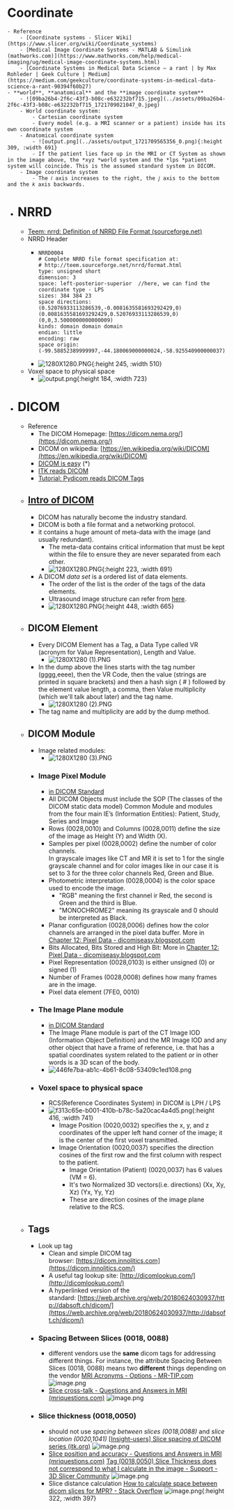 # Coordinate
	- Reference
		- [Coordinate systems - Slicer Wiki](https://www.slicer.org/wiki/Coordinate_systems)
		- [Medical Image Coordinate Systems - MATLAB & Simulink (mathworks.com)](https://www.mathworks.com/help/medical-imaging/ug/medical-image-coordinate-systems.html)
		- [Coordinate Systems in Medical Data Science — a rant | by Max Rohleder | Geek Culture | Medium](https://medium.com/geekculture/coordinate-systems-in-medical-data-science-a-rant-90394f60b27)
	- **world**, **anatomical** and the **image coordinate system**
		- ![09ba26b4-2f6c-43f3-b08c-e632232bf715.jpeg](../assets/09ba26b4-2f6c-43f3-b08c-e632232bf715_1721709021047_0.jpeg)
		- World coordinate system:
			- Cartesian coordinate system
			- Every model (e.g. a MRI scanner or a patient) inside has its own coordinate system
		- Anatomical coordinate system
			- ![output.png](../assets/output_1721709565356_0.png){:height 309, :width 691}
			- If the patient lies face up in the MRI or CT System as shown in the image above, the *xyz *world system and the *lps *patient system will coincide. This is the assumed standard system in DICOM.
		- Image coordinate system
			- The 𝑖 axis increases to the right, the 𝑗 axis to the bottom and the 𝑘 axis backwards.
- # NRRD
	- [Teem: nrrd: Definition of NRRD File Format (sourceforge.net)](https://teem.sourceforge.net/nrrd/format.html#space)
	- NRRD Header
		- ```
		  NRRD0004
		  # Complete NRRD file format specification at:
		  # http://teem.sourceforge.net/nrrd/format.html
		  type: unsigned short
		  dimension: 3
		  space: left-posterior-superior  //here, we can find the coordinate type - LPS
		  sizes: 384 384 23
		  space directions: (0.52076933113286539,-0.0081635581693292429,0) (0.0081635581693292429,0.52076933113286539,0) (0,0,3.5000000000000009)
		  kinds: domain domain domain
		  endian: little
		  encoding: raw
		  space origin: (-99.58852389999997,-44.180069000000024,-58.925540900000037)
		  ```
		- ![1280X1280.PNG](../assets/1280X1280_1721709862812_0.PNG){:height 245, :width 510}
	- Voxel space to physical space
		- ![output.png](../assets/output_1721709834880_0.png){:height 184, :width 723}
- # DICOM
	- Reference
		- The DICOM Homepage: [https://dicom.nema.org/](https://dicom.nema.org/)
		- DICOM on wikipedia: [https://en.wikipedia.org/wiki/DICOM](https://en.wikipedia.org/wiki/DICOM)
		- [DICOM is easy](http://dicomiseasy.blogspot.com/) (*)
		- [ITK reads DICOM](https://examples.itk.org/src/io/gdcm/readdicomseriesandwrite3dimage/documentation)
		- [Tutorial: Pydicom reads DICOM Tags](https://towardsdatascience.com/understanding-dicoms-835cd2e57d0b)
	- ## [Intro of DICOM](https://theaisummer.com/medical-image-coordinates/#introduction-to-dicom-for-machine-learning-engineers)
		- DICOM has naturally become the industry standard.
		- DICOM is both a file format and a networking protocol.
		- it contains a huge amount of meta-data with the image (and usually redundant).
			- The meta-data contains critical information that must be kept within the file to ensure they are never separated from each other.
			- ![1280X1280.PNG](../assets/1280X1280_1721710021377_0.PNG){:height 223, :width 691}
		- A DICOM *data set* is a ordered list of data elements.
			- The order of the list is the order of the tags of the data elements.
			- Ultrasound image structure can refer from [here](https://dicom.innolitics.com/ciods/us-image).
			- ![1280X1280.PNG](../assets/1280X1280_1721709935972_0.PNG){:height 448, :width 665}
	- ## DICOM Element
		- Every DICOM Element has a Tag, a Data Type called VR (acronym for Value Representation), Length and Value.
			- ![1280X1280 (1).PNG](../assets/1280X1280_(1)_1721710110910_0.PNG)
		- In the dump above the lines starts with the tag number (gggg,eeee), then the VR Code, then the value (strings are printed in square brackets) and then a hash sign ( # ) followed by the element value length, a comma, then Value multiplicity (which we'll talk about later) and the tag name.
			- ![1280X1280 (2).PNG](../assets/1280X1280_(2)_1721710124311_0.PNG)
		- The tag name and multiplicity are add by the dump method.
	- ## DICOM Module
		- Image related modules:
			- ![1280X1280 (3).PNG](../assets/1280X1280_(3)_1721710169439_0.PNG)
		- ### Image Pixel Module
			- [in DICOM Standard](https://dicom.nema.org/medical/Dicom/2017c/output/chtml/part03/sect_C.7.6.3.html)
			- All DICOM Objects must include the SOP (The classes of the DICOM static data model) Common Module and modules from the four main IE’s (Information Entities): Patient, Study, Series and Image
			- Rows (0028,0010) and Columns (0028,0011) define the size of the image as Height (Y) and Width (X).
			- Samples per pixel (0028,0002) define the number of color channels.  
			  In grayscale images like CT and MR it is set to 1 for the single grayscale channel and for color images like in our case it is set to 3 for the three color channels Red, Green and Blue.
			- Photometric interpretation (0028,0004)  is the color space used to encode the image.
				- "RGB" meaning the first channel ir Red, the second is Green and the third is Blue.
				- "MONOCHROME2" meaning its grayscale and 0 should be interpreted as Black.
			- Planar configuration (0028,0006) defines how the color channels are arranged in the pixel data buffer. More in [Chapter 12: Pixel Data - dicomiseasy.blogspot.com](http://dicomiseasy.blogspot.com/2012/08/chapter-12-pixel-data.html)
			- Bits Allocated, Bits Stored and High Bit: More in [Chapter 12: Pixel Data - dicomiseasy.blogspot.com](http://dicomiseasy.blogspot.com/2012/08/chapter-12-pixel-data.html)
			- Pixel Representation (0028,0103) is either unsigned (0) or signed (1)
			- Number of Frames (0028,0008) defines how many frames are in the image.
			- Pixel data element (7FE0, 0010)
		- ### The Image Plane module
			- [in DICOM Standard](https://dicom.nema.org/medical/Dicom/2016b/output/chtml/part03/sect_C.7.6.2.html)
			- The Image Plane module is part of the CT Image IOD (Information Object Definition) and the MR Image IOD and any other object that have a frame of reference, i.e. that has a spatial coordinates system related to the patient or in other words is a 3D scan of the body.
			- ![446fe7ba-ab1c-4b61-8c08-53409c1ed108.png](../assets/446fe7ba-ab1c-4b61-8c08-53409c1ed108_1721710253991_0.png)
		- ### Voxel space to physical space
			- RCS(Reference Coordinates System) in DICOM is LPH / LPS
			- ![f313c65e-b001-410b-b78c-5a20cac4a4d5.png](../assets/f313c65e-b001-410b-b78c-5a20cac4a4d5_1721710292502_0.png){:height 416, :width 741}
				- Image Position (0020,0032) specifies the x, y, and z coordinates of the upper left hand corner of the image; it is the center of the first voxel transmitted.
				- Image Orientation (0020,0037) specifies the direction cosines of the first row and the first column with respect to the patient.
					- Image Orientation (Patient) (0020,0037) has 6 values (VM = 6).
					- It's two Normalized 3D vectors(i.e. directions) (Xx, Xy, Xz) (Yx, Yy, Yz)
					- These are direction cosines of the image plane relative to the RCS.
	- ## Tags
		- Look up tag
			- Clean and simple DICOM tag browser: [https://dicom.innolitics.com](https://dicom.innolitics.com/)
			- A useful tag lookup site: [http://dicomlookup.com/](http://dicomlookup.com/)
			- A hyperlinked version of the standard: [https://web.archive.org/web/20180624030937/http://dabsoft.ch/dicom/](https://web.archive.org/web/20180624030937/http://dabsoft.ch/dicom/)
		- ### Spacing Between Slices (0018, 0088)
			- different vendors use the **same** dicom tags for addressing different things. For instance, the attribute Spacing Between Slices (0018, 0088) means two **different** things depending on the vendor
			  [MRI Acronyms - Options - MR-TIP.com](https://www.mr-tip.com/serv1.php?type=cam&sub=1)
			  ![image.png](../assets/image_1699603683103_0.png)
			- [Slice cross-talk - Questions and Answers ​in MRI (mriquestions.com)](https://mriquestions.com/cross-talk.html)
			  ![image.png](../assets/image_1699603724651_0.png)
		- ### Slice thickness (0018,0050)
			- should not use *spacing between slices (0018,0088)* and *slice location (0020,1041)*
			  [[Insight-users] Slice spacing of DICOM series (itk.org)](https://itk.org/pipermail/insight-users/2008-November/027903.html)
			  ![image.png](../assets/image_1699605145869_0.png)
			- [Slice position and accuracy - Questions and Answers ​in MRI (mriquestions.com)](https://mriquestions.com/slice-parameters.html)
			  [Tag (0018,0050) Slice Thickness does not correspond to what I calculate in the image - Support - 3D Slicer Community](https://discourse.slicer.org/t/tag-0018-0050-slice-thickness-does-not-correspond-to-what-i-calculate-in-the-image/27438)
			  ![image.png](../assets/image_1699931070817_0.png)
			- Slice distance calculation [How to calculate space between dicom slices for MPR? - Stack Overflow](https://stackoverflow.com/questions/14930222/how-to-calculate-space-between-dicom-slices-for-mpr)
			  ![image.png](../assets/image_1699605530451_0.png){:height 322, :width 397}